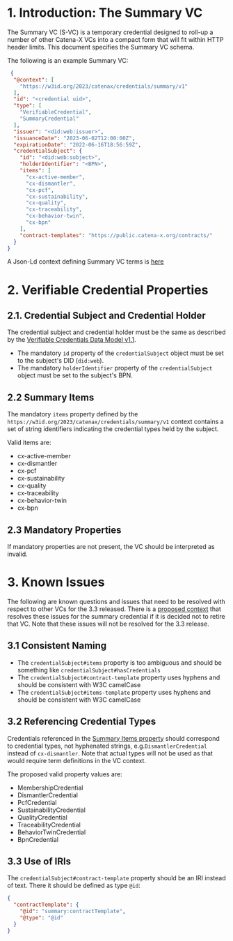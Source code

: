 # 1. Introduction: The Summary VC

The Summary VC (S-VC) is a temporary credential designed to roll-up a number of other Catena-X VCs into a compact form
that will fit within HTTP header limits. This document specifies the Summary VC schema.

The following is an example Summary VC:

```json
 {
  "@context": [
    "https://w3id.org/2023/catenax/credentials/summary/v1"
  ],
  "id": "<credential uid>",
  "type": [
    "VerifiableCredential",
    "SummaryCredential"
  ],
  "issuer": "<did:web:issuer>",
  "issuanceDate": "2023-06-02T12:00:00Z",
  "expirationDate": "2022-06-16T18:56:59Z",
  "credentialSubject": {
    "id": "<did:web:subject>",
    "holderIdentifier": "<BPN>",
    "items": [
      "cx-active-member",
      "cx-dismantler",
      "cx-pcf",
      "cx-sustainability",
      "cx-quality",
      "cx-traceability",
      "cx-behavior-twin",
      "cx-bpn"
    ],
    "contract-templates": "https://public.catena-x.org/contracts/"
  }
}
```

A Json-Ld context defining Summary VC terms is [here](./summary.vc.context.v1.json)

# 2. Verifiable Credential Properties

## 2.1. Credential Subject and Credential Holder

The credential subject and credential holder must be the same as described by
the [Verifiable Credentials Data Model v1.1](https://www.w3.org/TR/vc-data-model/#subject-is-the-holder).

- The mandatory `id` property of the `credentialSubject` object must be set to the subject's DID (`did:web`).
- The mandatory `holderIdentifier` property of the `credentialSubject` object must be set to the subject's BPN.

## 2.2 Summary Items

The mandatory `items` property defined by the `https://w3id.org/2023/catenax/credentials/summary/v1` context contains a
set of string identifiers indicating the credential types held by the subject.

Valid items are:

- cx-active-member
- cx-dismantler
- cx-pcf
- cx-sustainability
- cx-quality
- cx-traceability
- cx-behavior-twin
- cx-bpn

## 2.3 Mandatory Properties

If mandatory properties are not present, the VC should be interpreted as invalid.

# 3. Known Issues

The following are known questions and issues that need to be resolved with respect to other VCs for the 3.3 released.
There is a [proposed context](./summary.vc.context.modified.v1.json) that resolves these issues for the summary
credential if it is decided not to retire that VC. Note that these issues will not be resolved for the 3.3 release.

## 3.1 Consistent Naming

- The `credentialSubject#items` property is too ambiguous and should be something
  like `credentialSubject#hasCredentials`
- The `credentialSubject#contract-template` property uses hyphens and should be consistent with W3C camelCase
- The `credentialSubject#items-template` property uses hyphens and should be consistent with W3C camelCase

## 3.2 Referencing Credential Types

Credentials referenced in the [Summary Items property](#22-summary-items) should correspond to credential types, not
hyphenated strings, e.g.`DismantlerCredential` instead of `cx-dismantler`. Note that actual types will not be used as
that would require term definitions in the VC context.

The proposed valid property values are:

- MembershipCredential
- DismantlerCredential
- PcfCredential
- SustainabilityCredential
- QualityCredential
- TraceabilityCredential
- BehaviorTwinCredential
- BpnCredential

## 3.3 Use of IRIs

The `credentialSubject#contract-template` property should be an IRI instead of text. There it should be defined as
type `@id`:

```json
{
  "contractTemplate": {
    "@id": "summary:contractTemplate",
    "@type": "@id"
  }
}
```
